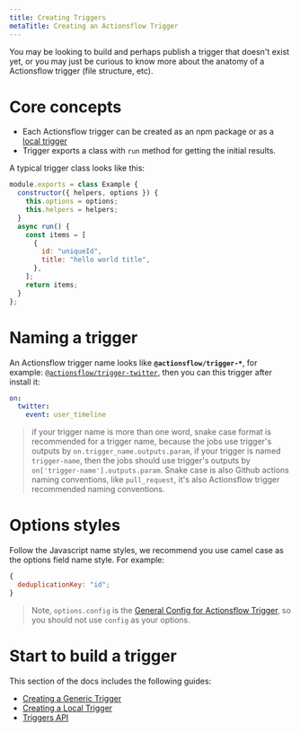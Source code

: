 ```yaml
---
title: Creating Triggers
metaTitle: Creating an Actionsflow Trigger
---
```


You may be looking to build and perhaps publish a trigger that doesn't exist yet, or you may just be curious to know more about the anatomy of a Actionsflow trigger (file structure, etc).

# Core concepts

- Each Actionsflow trigger can be created as an npm package or as a [local trigger](/docs/creating-triggers/creating-a-local-trigger.md)
- Trigger exports a class with `run` method for getting the initial results.

A typical trigger class looks like this:

```javascript
module.exports = class Example {
  constructor({ helpers, options }) {
    this.options = options;
    this.helpers = helpers;
  }
  async run() {
    const items = [
      {
        id: "uniqueId",
        title: "hello world title",
      },
    ];
    return items;
  }
};
```

# Naming a trigger

An Actionsflow trigger name looks like **`@actionsflow/trigger-*`**, for example: [`@actionsflow/trigger-twitter`](https://github.com/actionsflow/actionsflow/tree/master/packages/actionsflow-trigger-twitter), then you can this trigger after install it:

```yaml
on:
  twitter:
    event: user_timeline
```

> if your trigger name is more than one word, snake case format is recommended for a trigger name, because the jobs use trigger's outputs by `on.trigger_name.outputs.param`, if your trigger is named `trigger-name`, then the jobs should use trigger's outputs by `on['trigger-name'].outputs.param`. Snake case is also Github actions naming conventions, like `pull_request`, it's also Actionsflow trigger recommended naming conventions.

# Options styles

Follow the Javascript name styles, we recommend you use camel case as the options field name style. For example:

```javascript
{
  deduplicationKey: "id";
}
```

> Note, `options.config` is the [General Config for Actionsflow Trigger](/docs/workflow.md#ontrigger_nameconfig), so you should not use `config` as your options.

# Start to build a trigger

This section of the docs includes the following guides:

- [Creating a Generic Trigger](/docs/creating-triggers/creating-a-generic-trigger.md)
- [Creating a Local Trigger](/docs/creating-triggers/creating-a-local-trigger.md)
- [Triggers API](/docs/reference/0-trigger-api.md)
